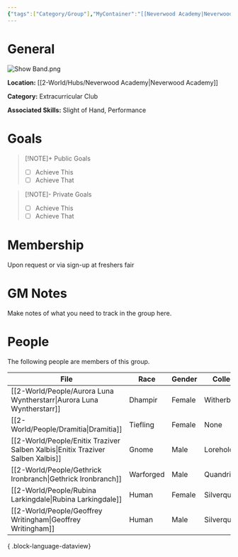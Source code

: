 ```yaml
---
{"tags":["Category/Group"],"MyContainer":"[[Neverwood Academy|Neverwood Academy]]","MyCategory":"Extracurricular Club","image":"Show Band.png","obsidianUIMode":"preview","leaders":null,"staff":null,"members":null,"initiates":null,"primary_contact":null,"Skill1":"Slight of Hand","Skill2":"Performance","dg-publish":true,"dg-path":"World/Groups/Neverwood Show Band Association.md","permalink":"/world/groups/neverwood-show-band-association/","dgPassFrontmatter":true,"updated":"2025-09-29T13:00:36.000+01:00"}
---
```



# General

![Show Band.png](/img/user/z_Assets/Extracurriculars/Show%20Band.png)

**Location:** [[2-World/Hubs/Neverwood Academy\|Neverwood Academy]]

**Category:** Extracurricular Club

**Associated Skills:** Slight of Hand, Performance

# Goals

> [!NOTE]+ Public Goals
> - [ ] Achieve This
> - [ ] Achieve That

> [!NOTE]- Private Goals
> - [ ] Achieve This
> - [ ] Achieve That

# Membership
Upon request or via sign-up at freshers fair

# GM Notes

Make notes of what you need to track in the group here. 


# People

The following people are members of this group.  


| File                                                                               | Race      | Gender | College     |
| ---------------------------------------------------------------------------------- | --------- | ------ | ----------- |
| [[2-World/People/Aurora Luna Wyntherstarr\|Aurora Luna Wyntherstarr]]           | Dhampir   | Female | Witherbloom |
| [[2-World/People/Dramitia\|Dramitia]]                                           | Tiefling  | Female | None        |
| [[2-World/People/Enitix Traziver Salben Xalbis\|Enitix Traziver Salben Xalbis]] | Gnome     | Male   | Lorehold    |
| [[2-World/People/Gethrick Ironbranch\|Gethrick Ironbranch]]                     | Warforged | Male   | Quandrix    |
| [[2-World/People/Rubina Larkingdale\|Rubina Larkingdale]]                       | Human     | Female | Silverquill |
| [[2-World/People/Geoffrey Writingham\|Geoffrey Writingham]]                     | Human     | Male   | Silverquill |

{ .block-language-dataview}
